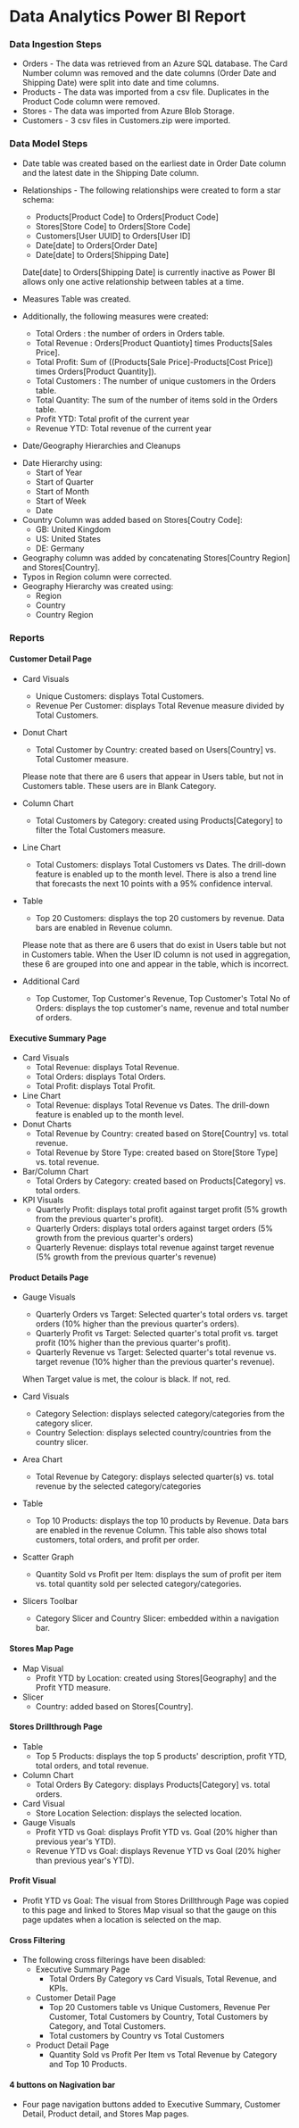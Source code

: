 # Data Analytics Power BI Report

### Data Ingestion Steps 
* Orders - The data was retrieved from an Azure SQL database. The Card Number column was removed and the date columns (Order Date and Shipping Date) were split into date and time columns. 
* Products - The data was imported from a csv file. Duplicates in the Product Code column were removed. 
* Stores - The data was imported from Azure Blob Storage.  
* Customers - 3 csv files in Customers.zip were imported. 

### Data Model Steps
* Date table was created based on the earliest date in Order Date column and the latest date in the Shipping Date column.
* Relationships - The following relationships were created to form a star schema: 
  - Products[Product Code] to Orders[Product Code]
  - Stores[Store Code] to Orders[Store Code]
  - Customers[User UUID] to Orders[User ID]
  - Date[date] to Orders[Order Date]
  - Date[date] to Orders[Shipping Date] 

  Date[date] to Orders[Shipping Date] is currently inactive as Power BI allows only one active relationship between tables at a time. 
* Measures Table was created. 
* Additionally, the following measures were created: 
  - Total Orders : the number of orders in Orders table.
  - Total Revenue : Orders[Product Quantioty] times Products[Sales Price].
  - Total Profit: Sum of ((Products[Sale Price]-Products[Cost Price]) times Orders[Product Quantity]).
  - Total Customers : The number of unique customers in the Orders table.
  - Total Quantity: The sum of the number of items sold in the Orders table. 
  - Profit YTD: Total profit of the current year
  - Revenue YTD: Total revenue of the current year 
*  Date/Geography Hierarchies and Cleanups 
  - Date Hierarchy using:
    - Start of Year
    - Start of Quarter
    - Start of Month
    - Start of Week
    - Date
  - Country Column was added based on Stores[Coutry Code]:
    - GB: United Kingdom
    - US: United States
    - DE: Germany
  - Geography column was added by concatenating Stores[Country Region] and Stores[Country].
  - Typos in Region column were corrected.
  - Geography Hierarchy was created using:
    - Region
    - Country
    - Country Region
### Reports 
#### Customer Detail Page 
* Card Visuals 
  - Unique Customers: displays Total Customers.
  - Revenue Per Customer: displays Total Revenue measure divided by Total Customers.
* Donut Chart
  - Total Customer by Country: created based on Users[Country] vs. Total Customer measure.
  
  Please note that there are 6 users that appear in Users table, but not in Customers table. These users are in Blank Category. 
* Column Chart 
  - Total Customers by Category:  created using Products[Category] to filter the Total Customers measure.
* Line Chart 
  -  Total Customers: displays Total Customers vs Dates. The drill-down feature is enabled up to the month level. There is also a trend line that forecasts the next 10 points with a 95% confidence interval.
* Table 
  - Top 20 Customers: displays the top 20 customers by revenue. Data bars are enabled in Revenue column. 
  
  Please note that as there are 6 users that do exist in Users table but not in Customers table. When the User ID column is not used in aggregation, these 6 are grouped into one and appear in the table, which is incorrect.  
* Additional Card  
  - Top Customer, Top Customer's Revenue, Top Customer's Total No of Orders:  displays the top customer's name, revenue and total number of orders.  
#### Executive Summary Page 
* Card Visuals 
  - Total Revenue: displays Total Revenue.
  - Total Orders: displays Total Orders.
  - Total Profit: displays Total Profit.
* Line Chart 
  -  Total Revenue: displays Total Revenue vs Dates. The drill-down feature is enabled up to the month level.
* Donut Charts
  - Total Revenue by Country: created based on Store[Country] vs. total revenue. 
  - Total Revenue by Store Type: created based on Store[Store Type] vs. total revenue.
* Bar/Column Chart 
  - Total Orders by Category:  created based on Products[Category] vs. total orders.
* KPI Visuals
  - Quarterly Profit: displays total profit against target profit (5% growth from the previous quarter's profit).
  - Quarterly Orders: displays total orders against target orders (5%  growth from the previous quarter's orders)
  - Quarterly Revenue: displays total revenue against target revenue (5% growth from the previous quarter's revenue)
#### Product Details Page 
* Gauge Visuals
  - Quarterly Orders vs Target: Selected quarter's total orders vs. target orders (10% higher than the previous quarter's orders).
  - Quarterly Profit vs Target: Selected quarter's total profit vs. target profit (10% higher than the previous quarter's profit).
  - Quarterly Revenue vs Target: Selected quarter's total revenue vs. target revenue (10% higher than the previous quarter's revenue).

  When Target value is met, the colour is black. If not, red.
* Card Visuals
  - Category Selection: displays selected category/categories from the category slicer.
  - Country Selection: displays selected country/countries from the country slicer.
* Area Chart 
  - Total Revenue by Category: displays selected quarter(s) vs. total revenue by the selected category/categories
* Table 
  - Top 10 Products: displays the top 10 products by Revenue. Data bars are enabled in the revenue Column. This table also shows total customers, total orders, and profit per order. 
* Scatter Graph 
  - Quantity Sold vs Profit per Item: displays the sum of profit per item vs. total quantity sold per selected category/categories. 
* Slicers Toolbar
    - Category Slicer and Country Slicer: embedded within a navigation bar.  
#### Stores Map Page
* Map Visual 
  - Profit YTD by Location: created using Stores[Geography] and the Profit YTD measure.
* Slicer 
  - Country: added based on Stores[Country].
#### Stores Drillthrough Page 
* Table 
  - Top 5 Products: displays the top 5 products' description, profit YTD, total orders, and total revenue. 
* Column Chart  
  - Total Orders By Category: displays Products[Category] vs. total orders. 
* Card Visual 
  - Store Location Selection: displays the selected location.
* Gauge Visuals 
  - Profit YTD vs Goal: displays Profit YTD vs. Goal (20% higher than previous year's YTD).
  - Revenue YTD vs Goal: displays Revenue YTD vs Goal (20% higher than previous year's YTD).
#### Profit Visual 
  -  Profit YTD vs Goal: The visual from Stores Drillthrough Page was copied to this page and linked to Stores Map visual so that the gauge on this page updates when a location is selected on the map. 
#### Cross Filtering 
* The following cross filterings have been disabled: 
  - Executive Summary Page
    - Total Orders By Category vs Card Visuals, Total Revenue, and KPIs. 
  - Customer Detail Page 
    - Top 20 Customers table vs Unique Customers, Revenue Per Customer, Total Customers by Country, Total Customers by Category, and Total Customers. 
    - Total customers by Country vs Total Customers 
  - Product Detail Page 
    - Quantity Sold vs Profit Per Item vs Total Revenue by Category and Top 10 Products. 
#### 4 buttons on Nagivation bar 
  - Four page navigation buttons added to Executive Summary, Customer Detail, Product detail, and Stores Map pages. 
